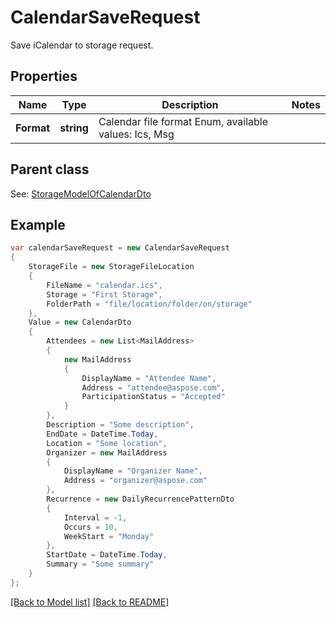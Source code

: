 # CalendarSaveRequest
Save iCalendar to storage request.             

## Properties
Name | Type | Description | Notes
------------ | ------------- | ------------- | -------------
**Format** | **string** | Calendar file format Enum, available values: Ics, Msg | 

## Parent class

See: [StorageModelOfCalendarDto](StorageModelOfCalendarDto.md)

## Example
```csharp
var calendarSaveRequest = new CalendarSaveRequest
{
    StorageFile = new StorageFileLocation
    {
        FileName = "calendar.ics",
        Storage = "First Storage",
        FolderPath = "file/location/folder/on/storage"
    },
    Value = new CalendarDto
    {
        Attendees = new List<MailAddress>
        {
            new MailAddress
            {
                DisplayName = "Attendee Name",
                Address = "attendee@aspose.com",
                ParticipationStatus = "Accepted"
            }
        },
        Description = "Some description",
        EndDate = DateTime.Today,
        Location = "Some location",
        Organizer = new MailAddress
        {
            DisplayName = "Organizer Name",
            Address = "organizer@aspose.com"
        },
        Recurrence = new DailyRecurrencePatternDto
        {
            Interval = -1,
            Occurs = 10,
            WeekStart = "Monday"
        },
        StartDate = DateTime.Today,
        Summary = "Some summary"
    }
};
```

[[Back to Model list]](Models.md) [[Back to README]](README.md)

